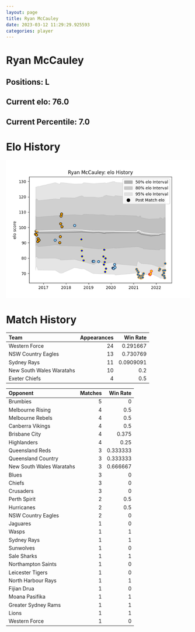 ```yaml
---  
layout: page  
title: Ryan McCauley  
date: 2023-03-12 11:29:29.925593  
categories: player  
---
```

# Ryan McCauley

## Positions: L

## Current elo: 76.0

## Current Percentile: 7.0

# Elo History


![elo history](history_RyanMcCauley.png)
# Match History


| Team                     |   Appearances |   Win Rate |
|:-------------------------|--------------:|-----------:|
| Western Force            |            24 |  0.291667  |
| NSW Country Eagles       |            13 |  0.730769  |
| Sydney Rays              |            11 |  0.0909091 |
| New South Wales Waratahs |            10 |  0.2       |
| Exeter Chiefs            |             4 |  0.5       |

| Opponent                 |   Matches |   Win Rate |
|:-------------------------|----------:|-----------:|
| Brumbies                 |         5 |   0        |
| Melbourne Rising         |         4 |   0.5      |
| Melbourne Rebels         |         4 |   0.5      |
| Canberra Vikings         |         4 |   0.5      |
| Brisbane City            |         4 |   0.375    |
| Highlanders              |         4 |   0.25     |
| Queensland Reds          |         3 |   0.333333 |
| Queensland Country       |         3 |   0.333333 |
| New South Wales Waratahs |         3 |   0.666667 |
| Blues                    |         3 |   0        |
| Chiefs                   |         3 |   0        |
| Crusaders                |         3 |   0        |
| Perth Spirit             |         2 |   0.5      |
| Hurricanes               |         2 |   0.5      |
| NSW Country Eagles       |         2 |   0        |
| Jaguares                 |         1 |   0        |
| Wasps                    |         1 |   1        |
| Sydney Rays              |         1 |   1        |
| Sunwolves                |         1 |   0        |
| Sale Sharks              |         1 |   1        |
| Northampton Saints       |         1 |   0        |
| Leicester Tigers         |         1 |   0        |
| North Harbour Rays       |         1 |   1        |
| Fijian Drua              |         1 |   0        |
| Moana Pasifika           |         1 |   1        |
| Greater Sydney Rams      |         1 |   1        |
| Lions                    |         1 |   1        |
| Western Force            |         1 |   0        |